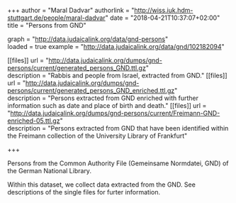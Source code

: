 +++
author = "Maral Dadvar"
authorlink = "http://wiss.iuk.hdm-stuttgart.de/people/maral-dadvar"
date = "2018-04-21T10:37:07+02:00"
title = "Persons from GND" 


graph = "http://data.judaicalink.org/data/gnd-persons"  
loaded = true
example = "http://data.judaicalink.org/data/gnd/102182094"


[[files]]
	url = "http://data.judaicalink.org/dumps/gnd-persons/current/generated_persons_GND.ttl.gz"  
	description = "Rabbis and people from Israel, extracted from GND."
[[files]]
	url = "http://data.judaicalink.org/dumps/gnd-persons/current/generated_persons_GND_enriched.ttl.gz"  
	description = "Persons extracted from GND enriched with further information such as date and place of birth and death."
[[files]]
	url = "http://data.judaicalink.org/dumps/gnd-persons/current/Freimann-GND-enriched-05.ttl.gz"  
	description = "Persons extracted from GND that have been identified within the Freimann collection of the University Library of Frankfurt" 
	
+++

Persons from the Common Authority File (Gemeinsame Normdatei, GND) of the German National Library.
<!--more-->

Within this dataset, we collect data extracted from the GND. See descriptions of the single files for furter information.
